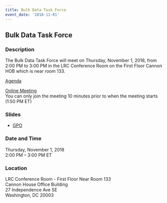 ```yaml
---
title: Bulk Data Task Force
event_date: '2018-11-01'
---
```


## Bulk Data Task Force

### Description
The Bulk Data Task Force will meet on Thursday, November 1, 2018, from 2:00 PM to 3:00 PM in the LRC Conference Room on the First Floor Cannon HOB which is near room 133. 

[Agenda](https://usgpo.github.io/innovation/events/2018-11-01-BDTF-Agenda.pdf)

[Online Meeting](https://zoom.us/j/5511143304)   
You can only join the meeting 10 minutes prior to when the meeting starts (1:50 PM ET)

### Slides
* [GPO](https://usgpo.github.io/innovation/resources/BDTF-GPO-Update-2018-11-01.ppt)


### Date and Time
Thursday, November 1, 2018  
2:00 PM – 3:00 PM ET

### Location
LRC Conference Room - First Floor Near Room 133  
Cannon House Office Building  
27 Independence Ave SE  
Washington, DC 20003  
